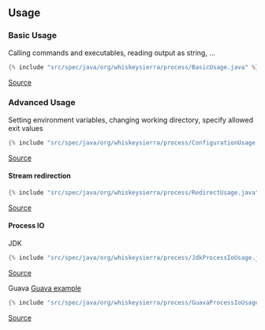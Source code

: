 ## Usage

### Basic Usage
Calling commands and executables, reading output as string, ...

```java
{% include "src/spec/java/org/whiskeysierra/process/BasicUsage.java" %}
```
[Source](../src/spec/java/org/whiskeysierra/process/BasicUsage.java)

### Advanced Usage
Setting environment variables, changing working directory, specify allowed exit values

```java
{% include "src/spec/java/org/whiskeysierra/process/ConfigurationUsage.java" %}
```
[Source](../src/spec/java/org/whiskeysierra/process/ConfigurationUsage.java)

#### Stream redirection
```java
{% include "src/spec/java/org/whiskeysierra/process/RedirectUsage.java" %}
```
[Source](../src/spec/java/org/whiskeysierra/process/RedirectUsage.java)

#### Process IO

JDK
```java
{% include "src/spec/java/org/whiskeysierra/process/JdkProcessIoUsage.java" %}
```
[Source](../src/spec/java/org/whiskeysierra/process/JdkProcessIoUsage.java)

Guava
[Guava example](src/spec/java/org/whiskeysierra/process/GuavaProcessIoUsage.java)
```java
{% include "src/spec/java/org/whiskeysierra/process/GuavaProcessIoUsage.java" %}
```
[Source](../src/spec/java/org/whiskeysierra/process/GuavaProcessIoUsage.java)